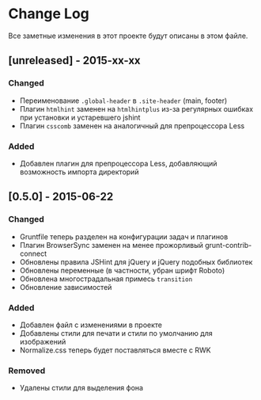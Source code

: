 # Change Log
Все заметные изменения в этот проекте будут описаны в этом файле.

## [unreleased] - 2015-xx-xx
### Changed
 - Переименование `.global-header` в `.site-header` (main, footer)
 - Плагин `htmlhint` заменен на `htmlhintplus` из-за регулярных ошибках при установки и устаревшего jshint
 - Плагин `csscomb` заменен на аналогичный для препроцессора Less

### Added
 - Добавлен плагин для препроцессора Less, добавляющий возможность импорта директорий

## [0.5.0] - 2015-06-22
### Changed
 - Gruntfile теперь разделен на конфигурации задач и плагинов
 - Плагин BrowserSync заменен на менее прожорливый grunt-contrib-connect
 - Обновлены правила JSHint для jQuery и jQuery подобных библиотек
 - Обновлены переменные (в частности, убран шрифт Roboto)
 - Обновлена многострадальная примесь `transition`
 - Обновление зависимостей

### Added
 - Добавлен файл с изменениями в проекте
 - Добавлены стили для печати и стили по умолчанию для изображений
 - Normalize.css теперь будет поставляться вместе с RWK

### Removed
 - Удалены стили для выделения фона
